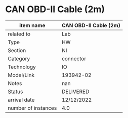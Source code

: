 
# CAN OBD-II Cable (2m)

| item name | CAN OBD-II Cable (2m) |
| -------- | -------- | 
| related to | Lab | 
| Type | HW | 
| Section | NI | 
| Category | connector |
| Technology | IO |
| Model/Link | 193942-02 |
| Notes | nan |
| Status | DELIVERED |
| arrival date | 12/12/2022 |
| number of instances | 4.0 | 
        